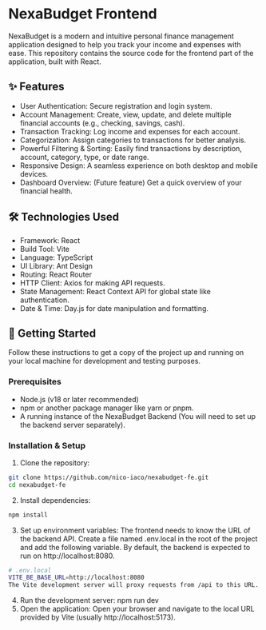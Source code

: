 # NexaBudget Frontend
NexaBudget is a modern and intuitive personal finance management application designed to help you track your income and expenses with ease. This repository contains the source code for the frontend part of the application, built with React.
## ✨ Features
- User Authentication: Secure registration and login system.
- Account Management: Create, view, update, and delete multiple financial accounts (e.g., checking, savings, cash).
- Transaction Tracking: Log income and expenses for each account.
- Categorization: Assign categories to transactions for better analysis.
- Powerful Filtering & Sorting: Easily find transactions by description, account, category, type, or date range.
- Responsive Design: A seamless experience on both desktop and mobile devices.
- Dashboard Overview: (Future feature) Get a quick overview of your financial health.
## 🛠️ Technologies Used
- Framework: React
- Build Tool: Vite
- Language: TypeScript
- UI Library: Ant Design
- Routing: React Router
- HTTP Client: Axios for making API requests.
- State Management: React Context API for global state like authentication.
- Date & Time: Day.js for date manipulation and formatting.
## 🚀 Getting Started
Follow these instructions to get a copy of the project up and running on your local machine for development and testing purposes.
### Prerequisites
- Node.js (v18 or later recommended)
- npm or another package manager like yarn or pnpm.
- A running instance of the NexaBudget Backend (You will need to set up the backend server separately).
### Installation & Setup
1. Clone the repository:
```bash
git clone https://github.com/nico-iaco/nexabudget-fe.git
cd nexabudget-fe
```
2. Install dependencies:
```bash
npm install
```
3. Set up environment variables: The frontend needs to know the URL of the backend API. Create a file named .env.local in the root of the project and add the following variable. By default, the backend is expected to run on http://localhost:8080.
```bash
# .env.local
VITE_BE_BASE_URL=http://localhost:8080
The Vite development server will proxy requests from /api to this URL.
```
4. Run the development server:
npm run dev
5. Open the application: Open your browser and navigate to the local URL provided by Vite (usually http://localhost:5173).